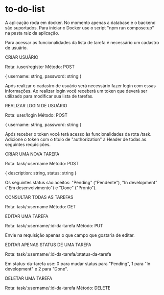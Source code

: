 # to-do-list

A aplicação roda em docker. No momento apenas a database e o backend são suportados.
Para iniciar o Docker use o script "npm run compose:up" na pasta raiz da aplicação.

Para acessar as funcionalidades da lista de tarefa é necessário um cadastro de usuário.

CRIAR USUÁRIO

Rota: /user/register
Método: POST

{
  username: string,
  password: string
}

Após realizar o cadastro de usuário será necessário fazer login com essas informações.
Ao realizar login você receberá um token que deverá ser utilizado para modificar sua lista de tarefas.

REALIZAR LOGIN DE USUÁRIO

Rota: user/login
Método: POST

{
  username: string,
  password: string
}

Após receber o token você terá acesso às funcionalidades da rota /task.
Adicione o token com o título de "authorization" à Header de todas as seguintes requisições.

CRIAR UMA NOVA TAREFA

Rota: task/:username
Mètodo: POST

{
  description: string,
  status: string
}

Os seguintes status são aceitos: "Pending" ("Pendente"), "In development" ("Em desenvolvimento") e "Done" ("Pronto").

CONSULTAR TODAS AS TAREFAS

Rota: task/:username
Método: GET

EDITAR UMA TAREFA

Rota: task/:username/:id-da-tarefa
Método: PUT

Envie na requisição apenas o que campo que gostaria de editar.

EDITAR APENAS STATUS DE UMA TAREFA

Rota: task/:username/:id-da-tarefa/:status-da-tarefa

Em status-da-tarefa use: 0 para mudar status para "Pending", 1 para "In development" e 2 para "Done".

DELETAR UMA TAREFA

Rota: task/:username/:id-da-tarefa
Método: DELETE
